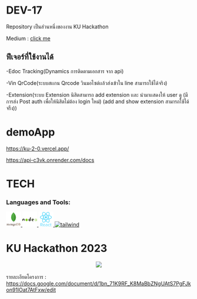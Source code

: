 # DEV-17
Repository เป็นส่วนหนึ่งของงาน KU Hackathon

Medium : <a href="https://medium.com/@karitthorn/รีวิว-ku-hackathon-ในฐานะนิสิตปี-1-6cfa3cdc74ee">click me</a>

## ฟีเจอร์ที่ใช้งานได้
-Edoc Tracking(Dynamics การติดตามเอกสาร จาก api)

-Vin QrCode(ระบบสเเกน Qrcode วินมอไซต์เเล้วส่งเข้าใน line สามารถใช้ได้จริง)

-Extension(ระบบ Extension นิสิตสามารถ add extension เเละ นำมาเเสดงให้ user ดู (มี การส่ง Post auth เพื่อให้นิสิตไม่ต้อง login ใหม่) (add and show extension สามารถใช้ได้จรืง))

# demoApp
https://ku-2-0.vercel.app/

https://api-c3vk.onrender.com/docs

# TECH
<h3 align="left">Languages and Tools:</h3>
<p align="left"> <a href="https://www.mongodb.com/" target="_blank" rel="noreferrer"> <img src="https://raw.githubusercontent.com/devicons/devicon/master/icons/mongodb/mongodb-original-wordmark.svg" alt="mongodb" width="40" height="40"/> </a> <a href="https://nodejs.org" target="_blank" rel="noreferrer"> <img src="https://raw.githubusercontent.com/devicons/devicon/master/icons/nodejs/nodejs-original-wordmark.svg" alt="nodejs" width="40" height="40"/> </a> <a href="https://reactjs.org/" target="_blank" rel="noreferrer"> <img src="https://raw.githubusercontent.com/devicons/devicon/master/icons/react/react-original-wordmark.svg" alt="react" width="40" height="40"/> </a> <a href="https://tailwindcss.com/" target="_blank" rel="noreferrer"> <img src="https://www.vectorlogo.zone/logos/tailwindcss/tailwindcss-icon.svg" alt="tailwind" width="40" height="40"/> </a> </p>



# KU Hackathon 2023 
<p align="center">
<img width="96px" src="https://s3.tech.nisit.ku.ac.th/assets/ku-hackathon/main-logo.webp" />
</p>

รายละเอียดโครงการ : https://docs.google.com/document/d/1bn_71K9RF_K8MaBbZNgUAtS7PgFJkon91lOat7AtFxw/edit



